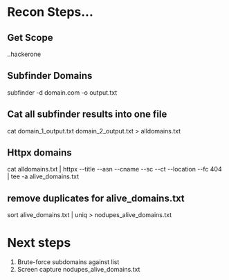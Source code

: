 # **Recon Steps...**

## Get Scope
  ..hackerone

## Subfinder Domains 
  subfinder -d domain.com -o output.txt
  
## Cat all subfinder results into one file
  cat domain_1_output.txt domain_2_output.txt > alldomains.txt
  
## Httpx domains
  cat alldomains.txt | httpx --title --asn --cname --sc --ct --location --fc 404 | tee -a alive_domains.txt 
  
## remove duplicates for alive_domains.txt
  sort alive_domains.txt | uniq > nodupes_alive_domains.txt
  

# Next steps 
1. Brute-force subdomains against list
2. Screen capture nodupes_alive_domains.txt
